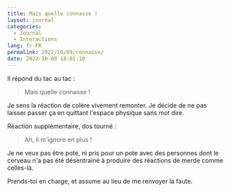 ```yaml
---
title: Mais quelle connasse !
layout: journal
categories:
  - Journal
  - Interactions
lang: fr-FR
permalink: 2022/10/09/connasse/
date: 2022-10-09 18:01:10
---
```


Il répond du tac au tac :

> Mais quelle connasse !

Je sens la réaction de colère vivement remonter. Je décide de ne pas laisser passer ça en quittant l'espace physique sans mot dire.

Réaction supplémentaire, dos tourné :

> Ah, il m'ignore en plus !

Je ne veux pas être pote, ni pris pour un pote avec des personnes dont le cerveau n'a pas été désentrainé à produire des réactions de merde comme celles-là.

Prends-toi en charge, et assume au lieu de me renvoyer la faute.
